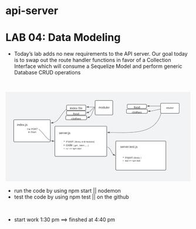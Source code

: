 # api-server

# LAB 04: Data Modeling

- Today’s lab adds no new requirements to the API server. Our goal today is to swap out the route handler functions in favor of a Collection Interface which will consume a Sequelize Model and perform generic Database CRUD operations

<br>

![lap04](./src/img/Capturelap03.PNG)

- run the code by using npm start || nodemon
- test the code by using npm test || on the github

<br>

- start work 1:30 pm ==> finshed at 4:40 pm

